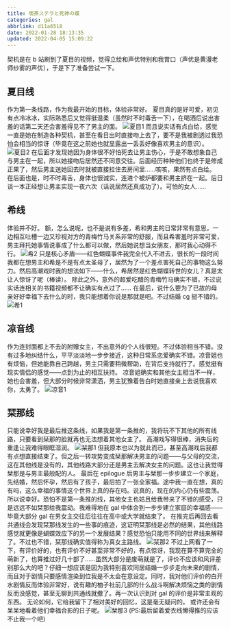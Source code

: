 ```yaml
---
title: 喫茶ステラと死神の蝶
categories: gal
abbrlink: d11a6518
date: 2022-01-28 18:13:35
updated: 2022-04-05 15:09:22
---
```


契机是在 b 站刷到了夏目的视频，觉得立绘和声优特别和我胃口（声优是黄漫老师纱雾的声优），于是下了准备尝试一下。

<!-- more -->

## 夏目线

作为第一条线路，作为我最开始的目标，体验非常好。
夏目真的是好可爱，初见有点冷冰冰，实际熟悉后又觉得挺温柔（虽然时不时毒舌一下），在喝酒后说出害羞的话第二天还会害羞得见不了男主的面。
![夏目1](https://cdn.jsdelivr.net/gh/ourandream/blog_images@master/星光咖啡厅/夏目1.1brhr25jowg0.webp)
而且说实话有点白给，感觉一直是她在制造各种契机，甚至在看日出时直接吻上去了，要不是我被剧透过我恐怕会相当的惊讶（毕竟在这之前她也就显露出一丢丢好像喜欢男主的意识）。
![夏目2](https://cdn.jsdelivr.net/gh/ourandream/blog_images@master/星光咖啡厅/夏目2.77hhr6vg6340.webp)
在后面才发现她因为身体很不好怕死去让男主伤心，于是不敢想象自己与男主在一起，所以她接吻后居然还不同意交往。后面经历种种他们也终于是修成正果了，然后男主送她回去时就被直接拉住去房间里……咳咳，果然有点白给。
在后面也是，时不时毒舌，身体也很诚实，连进个被炉都要和男主挤在一起。后日谈一本正经想让男主实现一夜六次（话说居然还真成功了）。可怕的女人……

## 希线

体验并不好。
额，怎么说呢，也不是说有多差，希和男主的日常非常有意思，一边相互吐槽一边又珍视对方的青梅竹马关系非常的舒服，而且希害羞时非常可爱，男主拜托她事情说事成了什么都可以做，然后她说想当女朋友，那时我心动得不行。
![希2](https://cdn.jsdelivr.net/gh/ourandream/blog_images@master/星光咖啡厅/希2.41yn9j6ogq40.webp)
只是核心矛盾——红色蝴蝶事件我完全代入不进去，很长的一段时间我都在想男主和希是不是有点太圣母了，居然为了一个差点害死自己的事物这么努力。然后高潮戏时我的想法如下——什么，希居然是红色蝴蝶转世的女儿？真是太让人惊讶了呢（棒读）。
除此之外，意外的超爱吃醋的青梅竹马确实不错，不过说实话连相关的书籍视频都不让确实有点过了……
在最后，说什么要为了已故的母亲好好幸福下去什么的时，我只能想着你说是那就是吧。不过结婚 cg 挺不错的。
![希1](https://cdn.jsdelivr.net/gh/ourandream/blog_images@master/星光咖啡厅/希1.1htzg7favbb4.webp)

## 凉音线

作为连封面都上不去的附赠女主，不出意外的个人线很短。不过体验相当不错。没有过多地纠结什么，平平淡淡地一步步接近，这种日常系恋爱确实不错。凉音姐也有烦恼，但她能靠自己跨越，男主只需要稍微帮助，在背后支持就行了。感觉挺有现实情侣的感觉——点到为止的相互扶持。
凉音姐确实和其他女主相当不一样，她也会害羞，但大部分时候非常潇洒，男主犹豫着告白时她直接亲上去说我喜欢你，太勇了。
![凉音1](https://cdn.jsdelivr.net/gh/ourandream/blog_images@master/星光咖啡厅/凉音1.3smzd9dtifq0.webp)

## 栞那线

只能说幸好我是最后推这条线，如果我是第一条推的，我将玩不下其他的所有线路，只要看到栞那的脸就再也无法想着其他女主了。
高潮戏写得很棒，消失后的重逢让我难得眼眶湿润。
![栞那1](https://cdn.jsdelivr.net/gh/ourandream/blog_images@master/星光咖啡厅/栞那1.webp)
但我原本也以为就此而已，甚至高潮戏后我都有点想直接结束了。但之后一转攻势变成栞那解决男主的问题——与父母的交流，这在其他线是没有的，其他线路大部分还是男主去解决女主的问题。这也让我觉得栞那是与男主最般配的人。
最后在 epilogue 后男主与栞那一步步建立一个家庭，先结婚，然后怀孕，然后有了孩子，最后拍了一张全家福。途中我一直在想，真的有吗，这么幸福的事情这个世界上真的存在吗。说真的，现在的内心仍有些震荡。
所以说幸好。恐怕不是第一条推的线，其他女主也姑且给我带来了不错的感受，只是远远不如栞那给我震动。我难得地在 gal 中体会到一步步建立家庭的幸福感——毕竟大部分 gal 在男女主交往后往往在高中或大学就结束了。
在推完后再回去看共通线会发现栞那线发生的一些事的痕迹，这证明栞那线是必然的结果，其他线路感觉就更像是蝴蝶效应下的另一个发展结果？感觉恐怕只能用不同的世界线来解释了。不过也不错，栞那线确实值得称为真女主路线。
![栞那2](https://cdn.jsdelivr.net/gh/ourandream/blog_images@master/星光咖啡厅/栞那2.webp)
不过上网看了一下，有评价好的，也有评价不好甚至非常不好的，有点惊讶，我现在算不算完全的萌新了，也算推过好几十部了……虽然大部分是废萌就是了，评价不应该和风评差别那么大的吧？仔细一想应该是因为我特别喜欢同居结婚一步步走向未来的剧情，而且对于剧情只要感情渲染到位我是不太会在意设定。同时，我对他们评价的白开水剧情反而体验非常好，说有趣的柚子社前几部的什么战斗啊解决烦恼之类的剧情反而没感觉，甚至无聊到共通线就撤了。再一次认识到对 gal 的评价是非常主观的东西。
无论如何，它给我留下了相对美好的回忆，这是毫无疑问的。
或许还会有呆呆地看着他们幸福合影的日子呢。
![栞那3](https://cdn.jsdelivr.net/gh/ourandream/blog_images@master/星光咖啡厅/栞那3.webp)
(PS:最后留着爱衣线懒得推的应该不止我一个吧)
